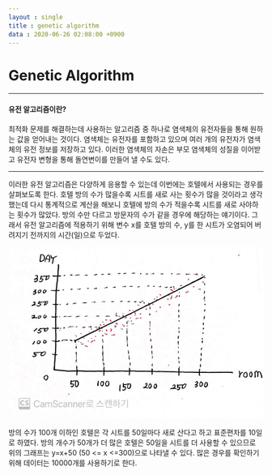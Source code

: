 ```yaml
---
layout : single
title : genetic algorithm
data : 2020-06-26 02:08:00 +0900
---
```


# Genetic Algorithm

-----------------------------

#### 유전 알고리즘이란?

최적화 문제를 해결하는데 사용하는 알고리즘 중 하나로 염색체의 유전자들을 통해 원하는 값을 얻어내는 것이다. 염색체는 유전자를 포함하고 있으며 여러 개의 유전자가 염색체의 유전 정보를 저장하고 있다. 이러한 염색체의 자손은 부모 염색체의 성질을 이어받고 유전자 변형을 통해 돌연변이를 만들어 낼 수도 있다. 



-------------------

이러한 유전 알고리즘은 다양하게 응용할 수 있는데 이번에는 호텔에서 사용되는 경우를 살펴보도록 한다. 호텔 방의 수가 많을수록 시트를 새로 사는 횟수가 많을 것이라고 생각했는데 다시 통계적으로 계산을 해보니 호텔에 방의 수가 적을수록 시트를 새로 사야하는 횟수가 많았다. 방의 수만 다르고 방문자의 수가 같을 경우에 해당하는 얘기이다. 그래서 유전 알고리즘에 적용하기 위해 변수 x를 호텔 방의 수, y를 한 시트가 오염되어 버려지기 전까지의 시간(일)으로 두었다. 



![](images/0.JPG)

방의 수가 100개 이하인 호텔은 각 시트를 50일마다 새로 산다고 하고 표준편차를 10일로 하였다. 방의 개수가 50개가 더 많은 호텔은 50일을 시트를 더 사용할 수 있으므로 위의 그래프는 y=x+50 (50 <= x <=300)으로 나타낼 수 있다. 많은 경우를 확인하기 위해 데이터는 10000개를 사용하기로 한다. 